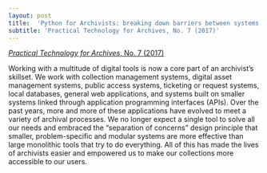 ```yaml
---
layout: post
title:  'Python for Archivists: breaking down barriers between systems'
subtitle: 'Practical Technology for Archives, No. 7 (2017)'
---
```


[*Practical Technology for Archives*, No. 7 (2017)](https://practicaltechnologyforarchives.org/issue7_wiedeman/)

Working with a multitude of digital tools is now a core part of an archivist’s skillset. We work with collection management systems, digital asset management systems, public access systems, ticketing or request systems, local databases, general web applications, and systems built on smaller systems linked through application programming interfaces (APIs). Over the past years, more and more of these applications have evolved to meet a variety of archival processes. We no longer expect a single tool to solve all our needs and embraced the “separation of concerns” design principle that smaller, problem-specific and modular systems are more effective than large monolithic tools that try to do everything. All of this has made the lives of archivists easier and empowered us to make our collections more accessible to our users.